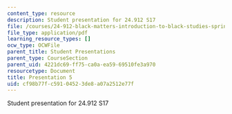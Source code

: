 ```yaml
---
content_type: resource
description: Student presentation for 24.912 S17
file: /courses/24-912-black-matters-introduction-to-black-studies-spring-2017/cf98b77fc59104523de8a07a2512e77f_MIT24_912S17_presentation_5.pdf
file_type: application/pdf
learning_resource_types: []
ocw_type: OCWFile
parent_title: Student Presentations
parent_type: CourseSection
parent_uid: 4221dc69-ff75-ca0a-ea59-69510fe3a970
resourcetype: Document
title: Presentation 5
uid: cf98b77f-c591-0452-3de8-a07a2512e77f
---
```

Student presentation for 24.912 S17

